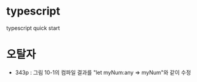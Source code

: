 # typescript
typescript quick start

# 오탈자
- 343p : 그림 10-1의 컴파일 결과를 "let myNum:any => myNum"와 같이 수정
